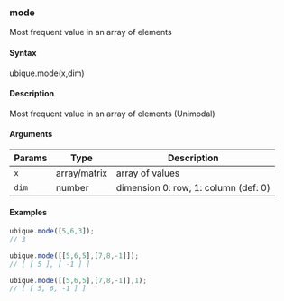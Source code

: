 ### mode

Most frequent value in an array of elements


#### Syntax

ubique.mode(x,dim)


#### Description

Most frequent value in an array of elements (Unimodal)  



#### Arguments

|Params|Type|Description
|---------|----|-----------
|`x` | array/matrix | array of values
|`dim` | number | dimension 0: row, 1: column (def: 0)


#### Examples

```js
ubique.mode([5,6,3]);
// 3

ubique.mode([[5,6,5],[7,8,-1]]);
// [ [ 5 ], [ -1 ] ]

ubique.mode([[5,6,5],[7,8,-1]],1);
// [ [ 5, 6, -1 ] ]
```

